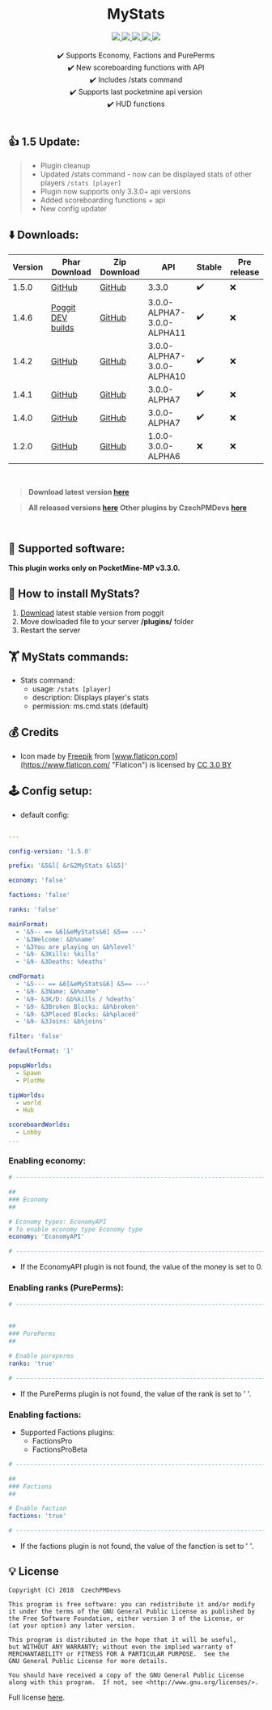 <h1 align="center">MyStats</h1>

<p align="center">
	<a href="https://poggit.pmmp.io/ci/CzechPMDevs/MyStats/MyStats">
		<img src="https://poggit.pmmp.io/ci.shield/CzechPMDevs/MyStats/MyStats?style=flat-square">
	</a>
	<a href="https://discord.gg/uwBf2jS">
		<img src="https://img.shields.io/discord/365202594932719616.svg?style=flat-square">
	</a>
	<a href="https://github.com/CzechPMDevs/MyStats/releases">
		<img src="https://img.shields.io/github/release/CzechPMDevs/MyStats.svg?style=flat-square">
	</a>
	<a href="https://github.com/CzechPMDevs/BuilderTools/releases">
		<img src="https://img.shields.io/github/downloads/CzechPMDevs/MyStats/total.svg?style=flat-square">
	</a>
	<a href="https://github.com/CzechPMDevs/MyStats/blob/master/LICENSE">
		<img src="https://img.shields.io/github/license/CzechPMDevs/MyStats.svg?style=flat-square">
	</a>
<br><br>
	✔️ Supports Economy, Factions and PurePerms
    <br>
    ✔️ New scoreboarding functions with API
    <br>
    ✔️ Includes /stats command
    <br>
    ✔️ Supports last pocketmine api version
    <br>
    ✔️ HUD functions
    <br><br>
</p>


## 👍 1.5 Update:
> - Plugin cleanup
> - Updated /stats command - now can be displayed stats of other players ``/stats [player]``
> - Plugin now supports only 3.3.0+ api versions
> - Added scoreboarding functions + api
> - New config updater



## ⬇️ Downloads:

| Version | Phar Download | Zip Download | API | Stable | Pre release |
| --- | --- | --- | --- | --- | --- |
| 1.5.0 | [GitHub](https://github.com/CzechPMDevs/MyStats/releases/download/1.5.0/MyStats_v1.5.0.phar) | [GitHub](https://github.com/CzechPMDevs/MyStats/archive/1.5.0.zip) | 3.3.0 | ✔️ | ❌|
| 1.4.6 | [Poggit DEV builds](https://poggit.pmmp.io/r/20031/MyStats_dev-95.phar) | [GitHub](https://github.com/CzechPMDevs/MyStats/archive/1.4.6.zip) | 3.0.0-ALPHA7-3.0.0-ALPHA11 | ✔️ | ❌|
| 1.4.2 | [GitHub](https://github.com/CzechPMDevs/MyStats/releases/download/1.4.2/MyStats_1.4.2.phar) | [GitHub](https://github.com/CzechPMDevs/MyStats/archive/1.4.2.zip) | 3.0.0-ALPHA7-3.0.0-ALPHA10 | ✔️ | ❌|
| 1.4.1 | [GitHub](https://github.com/CzechPMDevs/MyStats/releases/download/1.4.1/MyStats_1.4.1.phar) | [GitHub](https://github.com/CzechPMDevs/MyStats/archive/1.4.1.zip) | 3.0.0-ALPHA7 | ✔️ | ❌|
| 1.4.0 | [GitHub](https://github.com/CzechPMDevs/MyStats/releases/download/1.4.0/MyStats.phar) | [GitHub](https://github.com/CzechPMDevs/MyStats/archive/1.4.0.zip) | 3.0.0-ALPHA7 | ✔️ | ❌|
| 1.2.0 | [GitHub](https://github.com/CzechPMDevs/MyStats/releases/download/1.2.0/MyStats.v1.2.0.phar) | [GitHub](https://github.com/CzechPMDevs/MyStats/archive/1.2.0.zip) | 1.0.0-3.0.0-ALPHA6 | ❌ | ❌|

<br>

> **Download latest version [here](https://poggit.pmmp.io/p/MyStats/)**

> **All released versions [here](https://github.com/CzechPMDevs/MyStats/releases)**
> **Other plugins by CzechPMDevs [here](https://poggit.pmmp.io/plugins/by/CzechPMDevs)**

<br>

## 📁 Supported software:

**This plugin works only on PocketMine-MP v3.3.0.**


## 🔧 How to install MyStats?

1) [Download](https://poggit.pmmp.io/p/MyStats/) latest stable version from poggit
2) Move dowloaded file to your server **/plugins/** folder
3) Restart the server

## 🏋️ MyStats commands:

- Stats command:
	- usage: ``/stats [player]``
	- description: Displays player's stats
	- permission: ms.cmd.stats (default)


## 💰 Credits

- Icon made by [Freepik](http://www.freepik.com/ "Freepik") from [www.flaticon.com](https://www.flaticon.com/ "Flaticon") is licensed by [CC 3.0 BY](http://creativecommons.org/licenses/by/3.0/ "Creative Commons BY 3.0")

## 🕹️ Config setup:

- default config:

```yaml

---

config-version: '1.5.0'

prefix: '&5&l[ &r&2MyStats &l&5]'

economy: 'false'

factions: 'false'

ranks: 'false'

mainFormat:
  - '&5-- == &6[&eMyStats&6] &5== ---'
  - '&3Welcome: &b%name'
  - '&3You are playing on &b%level'
  - '&9- &3Kills: %kills'
  - '&9- &3Deaths: %deaths'

cmdFormat:
  - '&5--- == &6[&eMyStats&6] &5== ---'
  - '&9- &3Name: &b%name'
  - '&9- &3K/D: &b%kills / %deaths'
  - '&9- &3Broken Blocks: &b%broken'
  - '&9- &3Placed Blocks: &b%placed'
  - '&9- &3Joins: &b%joins'

filter: 'false'

defaultFormat: '1'

popupWorlds:
  - Spawn
  - PlotMe

tipWorlds:
  - world
  - Hub

scoreboardWorlds:
  - Lobby
...

```

### Enabling economy:

```yaml
# ---------------------------------------------------------------------------- #

##
### Economy
##

# Economy types: EconomyAPI
# To enable economy type Economy type
economy: 'EconomyAPI'

# ---------------------------------------------------------------------------- #
```

- If the EconomyAPI plugin is not found, the value of the money is set to 0.


### Enabling ranks (PurePerms):

```yaml
# ---------------------------------------------------------------------------- #


##
### PurePerms
##

# Enable pureperms
ranks: 'true'

# ---------------------------------------------------------------------------- #
```

- If the PurePerms plugin is not found, the value of the rank is set to ' '.

### Enabling factions:

- Supported Factions plugins:
    - FactionsPro
    - FactionsProBeta

```yaml
# ---------------------------------------------------------------------------- #

##
### Factions
##

# Enable faction
factions: 'true'

# ---------------------------------------------------------------------------- #
```

- If the factions plugin is not found, the value of the fanction is set to ' '.

##  💡 License

```
Copyright (C) 2018  CzechPMDevs
  
This program is free software: you can redistribute it and/or modify  
it under the terms of the GNU General Public License as published by  
the Free Software Foundation, either version 3 of the License, or  
(at your option) any later version.  
  
This program is distributed in the hope that it will be useful,  
but WITHOUT ANY WARRANTY; without even the implied warranty of  
MERCHANTABILITY or FITNESS FOR A PARTICULAR PURPOSE.  See the  
GNU General Public License for more details.  
  
You should have received a copy of the GNU General Public License  
along with this program.  If not, see <http://www.gnu.org/licenses/>.
```

Full license [here](https://github.com/CzechPMDevs/MyStats/blob/master/LICENSE).
